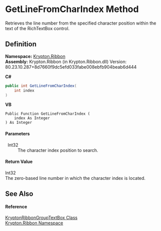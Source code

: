 # GetLineFromCharIndex Method


Retrieves the line number from the specified character position within the text of the RichTextBox control.



## Definition
**Namespace:** <a href="1e9bc734-cff9-e9b8-f013-94cdac669794.md">Krypton.Ribbon</a>  
**Assembly:** Krypton.Ribbon (in Krypton.Ribbon.dll) Version: 80.23.10.287+8d7660f9dc5efd033fabe008ebfb904beab6d444

**C#**
``` C#
public int GetLineFromCharIndex(
	int index
)
```
**VB**
``` VB
Public Function GetLineFromCharIndex ( 
	index As Integer
) As Integer
```



#### Parameters
<dl><dt>  Int32</dt><dd>The character index position to search.</dd></dl>

#### Return Value
Int32  
The zero-based line number in which the character index is located.

## See Also


#### Reference
<a href="0d8743d6-75d6-91aa-20dc-fecd0c417bc0.md">KryptonRibbonGroupTextBox Class</a>  
<a href="1e9bc734-cff9-e9b8-f013-94cdac669794.md">Krypton.Ribbon Namespace</a>  
